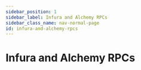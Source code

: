```yaml
---
sidebar_position: 1
sidebar_label: Infura and Alchemy RPCs
sidebar_class_name: nav-normal-page
id: infura-and-alchemy-rpcs
---
```


# Infura and Alchemy RPCs
